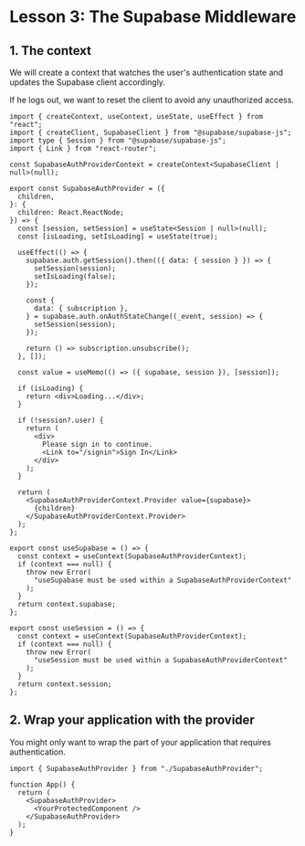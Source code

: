 # Lesson 3: The Supabase Middleware

## 1. The context

We will create a context that watches the user's authentication state and updates the Supabase client accordingly.

If he logs out, we want to reset the client to avoid any unauthorized access.

```tsx
import { createContext, useContext, useState, useEffect } from "react";
import { createClient, SupabaseClient } from "@supabase/supabase-js";
import type { Session } from "@supabase/supabase-js";
import { Link } from "react-router";

const SupabaseAuthProviderContext = createContext<SupabaseClient | null>(null);

export const SupabaseAuthProvider = ({
  children,
}: {
  children: React.ReactNode;
}) => {
  const [session, setSession] = useState<Session | null>(null);
  const [isLoading, setIsLoading] = useState(true);

  useEffect(() => {
    supabase.auth.getSession().then(({ data: { session } }) => {
      setSession(session);
      setIsLoading(false);
    });

    const {
      data: { subscription },
    } = supabase.auth.onAuthStateChange((_event, session) => {
      setSession(session);
    });

    return () => subscription.unsubscribe();
  }, []);

  const value = useMemo(() => ({ supabase, session }), [session]);

  if (isLoading) {
    return <div>Loading...</div>;
  }

  if (!session?.user) {
    return (
      <div>
        Please sign in to continue.
        <Link to="/signin">Sign In</Link>
      </div>
    );
  }

  return (
    <SupabaseAuthProviderContext.Provider value={supabase}>
      {children}
    </SupabaseAuthProviderContext.Provider>
  );
};

export const useSupabase = () => {
  const context = useContext(SupabaseAuthProviderContext);
  if (context === null) {
    throw new Error(
      "useSupabase must be used within a SupabaseAuthProviderContext"
    );
  }
  return context.supabase;
};

export const useSession = () => {
  const context = useContext(SupabaseAuthProviderContext);
  if (context === null) {
    throw new Error(
      "useSession must be used within a SupabaseAuthProviderContext"
    );
  }
  return context.session;
};
```

## 2. Wrap your application with the provider

You might only want to wrap the part of your application that requires authentication.

```tsx
import { SupabaseAuthProvider } from "./SupabaseAuthProvider";

function App() {
  return (
    <SupabaseAuthProvider>
      <YourProtectedComponent />
    </SupabaseAuthProvider>
  );
}
```
